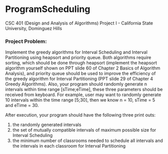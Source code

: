 # ProgramScheduling

CSC 401 (Design and Analysis of Algorithms) Project I - California State University, Dominguez Hills

### Project Problem:

  Implement the greedy algorithms for Interval Scheduling and Interval Partitioning using heapsort and priority queue. Both algorithms 
require sorting, which should be done through heapsort (implement the heapsort algorithm yourself shown on PPT slide 60 of Chapter 2 
Basics of Algorithm Analysis), and priority queue should be used to improve the efficiency of the greedy algorithm for Interval 
Partitioning (PPT slide 29 of Chapter 4 Greedy Algorithms). Also, your program should randomly generate n intervals within time range 
[sTime;eTime], these three parameters should be received from keyboard. For example, user may want to randomly generate 10 intervals
within the time range [5;30], then we know n = 10, sTime = 5 and eTime = 30.

After execution, your program should have the following three print outs:
  1. the randomly generated intervals
  2. the set of mutually compatible intervals of maximum possible size for Interval Scheduling
  3. the minimum number of classrooms needed to schedule all intervals and the intervals in each classroom for Interval Partitioning
